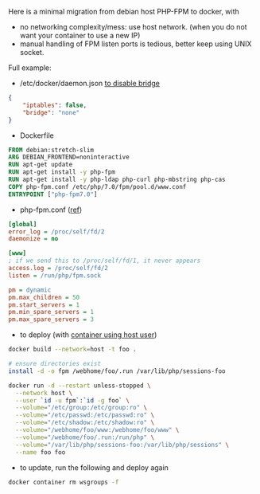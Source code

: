 Here is a minimal migration from debian host PHP-FPM to docker, with
* no networking complexity/mess: use host network. (when you do not want your container to use a new IP)
* manual handling of FPM listen ports is tedious, better keep using UNIX socket.

Full example:

* /etc/docker/daemon.json [to disable bridge](https://stackoverflow.com/questions/52146056/how-to-delete-disable-docker0-bridge-on-docker-startup)
```json
{
    "iptables": false,
    "bridge": "none"
}
```

* Dockerfile
```Dockerfile 
FROM debian:stretch-slim
ARG DEBIAN_FRONTEND=noninteractive
RUN apt-get update
RUN apt-get install -y php-fpm
RUN apt-get install -y php-ldap php-curl php-mbstring php-cas
COPY php-fpm.conf /etc/php/7.0/fpm/pool.d/www.conf
ENTRYPOINT ["php-fpm7.0"]
```

* php-fpm.conf ([ref](https://serverfault.com/questions/658367/how-to-get-php-fpm-to-log-to-stdout-stderr-when-running-in-a-docker-container))
```ini
[global]
error_log = /proc/self/fd/2
daemonize = no

[www]
; if we send this to /proc/self/fd/1, it never appears
access.log = /proc/self/fd/2
listen = /run/php/fpm.sock

pm = dynamic
pm.max_children = 50
pm.start_servers = 1
pm.min_spare_servers = 1
pm.max_spare_servers = 3
```

* to deploy (with [container using host user](https://medium.com/faun/set-current-host-user-for-docker-container-4e521cef9ffc))

```sh
docker build --network=host -t foo .

# ensure directories exist
install -d -o fpm /webhome/foo/.run /var/lib/php/sessions-foo

docker run -d --restart unless-stopped \
  --network host \
  --user `id -u fpm`:`id -g foo` \
  --volume="/etc/group:/etc/group:ro" \
  --volume="/etc/passwd:/etc/passwd:ro" \
  --volume="/etc/shadow:/etc/shadow:ro" \
  --volume="/webhome/foo/www:/webhome/foo/www" \
  --volume="/webhome/foo/.run:/run/php" \
  --volume="/var/lib/php/sessions-foo:/var/lib/php/sessions" \
  --name foo foo
```

* to update, run the following and deploy again
```sh
docker container rm wsgroups -f
```
